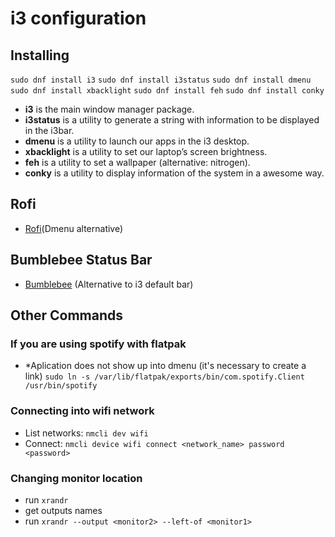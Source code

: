 # i3 configuration

## Installing
```sudo dnf install i3```
```sudo dnf install i3status```
```sudo dnf install dmenu```
```sudo dnf install xbacklight```
```sudo dnf install feh```
```sudo dnf install conky```
* **i3** is the main window manager package.
* **i3status** is a utility to generate a string with information to be displayed in the i3bar.
* **dmenu** is a utility to launch our apps in the i3 desktop.
* **xbacklight** is a utility to set our laptop’s screen brightness.
* **feh** is a utility to set a wallpaper (alternative: nitrogen).
* **conky** is a utility to display information of the system in a awesome way.

## Rofi
* [Rofi](https://github.com/davatorium/rofi)(Dmenu alternative)

## Bumblebee Status Bar
* [Bumblebee](https://github.com/tobi-wan-kenobi/bumblebee-status) (Alternative to i3 default bar)

## Other Commands

### If you are using spotify with flatpak
* *Aplication does not show up into dmenu (it's necessary to create a link)
```sudo ln -s /var/lib/flatpak/exports/bin/com.spotify.Client /usr/bin/spotify```

### Connecting into wifi network
* List networks: ```nmcli dev wifi```
* Connect: ```nmcli device wifi connect <network_name> password <password>```

### Changing monitor location
* run ```xrandr```
* get outputs names
* run ```xrandr --output <monitor2> --left-of <monitor1>```